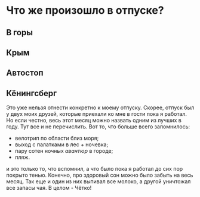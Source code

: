 # Что же произошло в отпуске?


## В горы 


## Крым


## Автостоп


## Кёнингсберг

Это уже нельзя отнести конкретно к моему отпуску. Скорее, отпуск был у двух моих друзей, которые приехали ко мне в гости пока я работал. Но если честно, весь этот месяц можно назвать одним из лучших в году. Тут все и не перечислить. Вот то, что больше всего запомнилось:

* велотрип по области близ моря;
* выход с палатками в лес + ночевка;
* пару сотен ночных _авантюр_ в городе;
* пляж.

и это только то, что вспомнил, а что было пока я работал до сих пор покрыто тенью. Конечно, про здоровый сон можно было забыть на весь месяц. Так еще и один из них выпивал все молоко, а другой уничтожал все запасы чая. В целом - Чётко!
